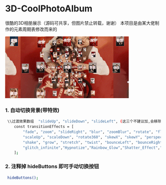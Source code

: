 # 3D-CoolPhotoAlbum
很酷的3D相册展示（源码可共享，但图片禁止转载，谢谢）
本项目是由某大佬制作的元素周期表修改而来的

![相册预览GIF](./images/README_Img/output.gif)

### 1. 自动切换背景(带特效)
```bash
 \\过渡效果数组  "slideUp", "slideDown", "slideLeft", (这三个不建议加,会移除窗口)
	const transitionEffects = [
		"fade", "zoom", "slideRight", "blur", "zoomBlur", "rotate", "flipX", "flipY",
		"scaleUp", "scaleDown", "rotate360", "skewX", "skewY", "perspective", "pulse", "bounce", "shrink", "expand", "flash",
		"shake", "grow", "stretch", "twist", "bounceLeft", "bounceRight", "shakeX", "shakeY", "fadeIn", "fadeOut", "wobble",
		"glitch_infinite","Hypnotize","Rainbow_Glow","Shatter_Effect","Pixelate","Tilt_Shift","Ripple_Effect","Explosion_Effect","Swirl_Effect","Flicker_Effect"
	];
```

### 2. 注释掉 hideButtons 即可手动切换按钮
```bash
 hideButtons();
```
